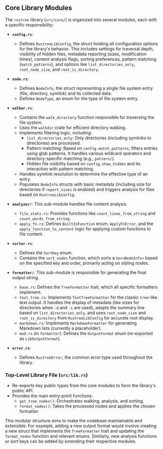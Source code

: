 ## Core Library Modules

The `rustree` library (`src/core/`) is organized into several modules, each with a specific responsibility:

*   **`config.rs`**:
    *   Defines `RustreeLibConfig`, the struct holding all configuration options for the library's behavior. This includes settings for traversal depth, visibility of hidden files, metadata reporting (sizes, modification times), content analysis flags, sorting preferences, pattern matching (`match_patterns`), and options like `list_directories_only`, `root_node_size`, and `root_is_directory`.

*   **`node.rs`**:
    *   Defines `NodeInfo`, the struct representing a single file system entry (file, directory, symlink) and its collected data.
    *   Defines `NodeType`, an enum for the type of file system entry.

*   **`walker.rs`**:
    *   Contains the `walk_directory` function responsible for traversing the file system.
    *   Uses the `walkdir` crate for efficient directory walking.
    *   Implements filtering logic, including:
        *   `list_directories_only`: Only directories (including symlinks to directories) are processed.
        *   Pattern matching: Based on `config.match_patterns`, filters entries using glob patterns. It handles various wildcard operators and directory-specific matching (e.g., `pattern/`).
        *   Hidden file visibility based on `config.show_hidden` and its interaction with pattern matching.
    *   Handles symlink resolution to determine the effective type of an entry.
    *   Populates `NodeInfo` structs with basic metadata (including size for directories if `report_sizes` is enabled) and triggers analysis for files based on `RustreeLibConfig`.

*   **`analyzer/`**: This sub-module handles file content analysis.
    *   `file_stats.rs`: Provides functions like `count_lines_from_string` and `count_words_from_string`.
    *   `apply_fn.rs`: Defines `BuiltInFunction` enum, `ApplyFnError`, and the `apply_function_to_content` logic for applying custom functions to file content.

*   **`sorter.rs`**:
    *   Defines the `SortKey` enum.
    *   Contains the `sort_nodes` function, which sorts a `Vec<NodeInfo>` based on the specified key and order, primarily acting on sibling nodes.

*   **`formatter/`**: This sub-module is responsible for generating the final output string.
    *   `base.rs`: Defines the `TreeFormatter` trait, which all specific formatters implement.
    *   `text_tree.rs`: Implements `TextTreeFormatter` for the classic `tree`-like text output. It handles the display of metadata (like sizes for directories when `-d` and `-s` are used), adapts the summary line based on `list_directories_only`, and uses `root_node_size` and `root_is_directory` from `RustreeLibConfig` for accurate root display.
    *   `markdown.rs`: Implements `MarkdownFormatter` for generating Markdown lists (currently a placeholder).
    *   `mod.rs` (in `formatter`): Defines the `OutputFormat` enum (re-exported as `LibOutputFormat`).

*   **`error.rs`**:
    *   Defines `RustreeError`, the common error type used throughout the library.

### Top-Level Library File (`src/lib.rs`)

*   Re-exports key public types from the core modules to form the library's public API.
*   Provides the main entry-point functions:
    *   `get_tree_nodes()`: Orchestrates walking, analysis, and sorting.
    *   `format_nodes()`: Takes the processed nodes and applies the chosen formatter.

This modular structure aims to make the codebase maintainable and extensible. For example, adding a new output format would involve creating a new struct that implements the `TreeFormatter` trait and updating the `format_nodes` function and relevant enums. Similarly, new analysis functions or sort keys can be added by extending their respective modules.